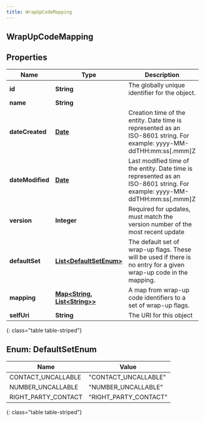 ```yaml
---
title: WrapUpCodeMapping
---
```


## WrapUpCodeMapping

## Properties

| Name             | Type                                                                      | Description                                                                                                               | Notes      |
| ---------------- | ------------------------------------------------------------------------- | ------------------------------------------------------------------------------------------------------------------------- | ---------- |
| **id**           | <!----><!---->**String**<!---->                                           | The globally unique identifier for the object.                                                                            | [optional] |
| **name**         | <!----><!---->**String**<!---->                                           |                                                                                                                           | [optional] |
| **dateCreated**  | <!----><!---->[**Date**](Date.md)<!---->                                  | Creation time of the entity. Date time is represented as an ISO-8601 string. For example: yyyy-MM-ddTHH:mm:ss[.mmm]Z      | [optional] |
| **dateModified** | <!----><!---->[**Date**](Date.md)<!---->                                  | Last modified time of the entity. Date time is represented as an ISO-8601 string. For example: yyyy-MM-ddTHH:mm:ss[.mmm]Z | [optional] |
| **version**      | <!----><!---->**Integer**<!---->                                          | Required for updates, must match the version number of the most recent update                                             | [optional] |
| **defaultSet**   | <!---->[**List&lt;DefaultSetEnum&gt;**](#DefaultSetEnum)<!---->           | The default set of wrap-up flags. These will be used if there is no entry for a given wrap-up code in the mapping.        | [optional] |
| **mapping**      | <!----><!---->[**Map&lt;String, List&lt;String&gt;&gt;**](List.md)<!----> | A map from wrap-up code identifiers to a set of wrap-up flags.                                                            | [optional] |
| **selfUri**      | <!----><!---->**String**<!---->                                           | The URI for this object                                                                                                   | [optional] |

{: class="table table-striped"}

<a name="DefaultSetEnum"></a>

## Enum: DefaultSetEnum

| Name                | Value                           |
| ------------------- | ------------------------------- |
| CONTACT_UNCALLABLE  | &quot;CONTACT_UNCALLABLE&quot;  |
| NUMBER_UNCALLABLE   | &quot;NUMBER_UNCALLABLE&quot;   |
| RIGHT_PARTY_CONTACT | &quot;RIGHT_PARTY_CONTACT&quot; |

{: class="table table-striped"}
